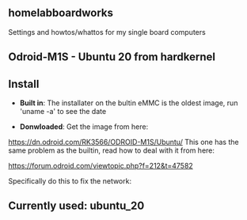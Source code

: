 ## homelabboardworks
Settings and howtos/whattos for my single board computers

## Odroid-M1S - Ubuntu 20 from hardkernel

## Install

* **Built in**: The installater on the bultin eMMC is the oldest image, run 'uname -a' to see the date

* **Donwloaded**: Get the image from here:

https://dn.odroid.com/RK3566/ODROID-M1S/Ubuntu/
This one has the same problem as the builtin, read how to deal with it from here:

https://forum.odroid.com/viewtopic.php?f=212&t=47582

Specifically do this to fix the network:

## Currently used: ubuntu_20
